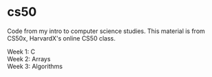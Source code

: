 # cs50

Code from my intro to computer science studies. This material is from CS50x, HarvardX's online CS50 class.

Week 1: C  
Week 2: Arrays  
Week 3: Algorithms  
